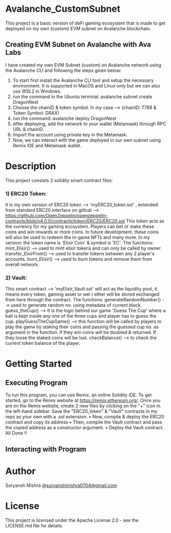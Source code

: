 # Avalanche_CustomSubnet
This project is a basic version of deFi gaming ecosystem that is made to get deployed on my own (custom) EVM subnet on Avalanche blockchain.
## Creating EVM Subnet on Avalanche with Ava Labs
I have created my own EVM Subnet (custom) on Avalanche network using the Avalanche CLI and following the steps given below:
1) To start first install the Avalanche CLI tool and setup the necessary environment. It is supported in MacOS and Linux only but we can also use WSL2 in Windows.
2) run the command in the Ubuntu terminal: avalanche subnet create DragonNest
3) Choose the chainID & token symbol. In my case --> (chainID: 7788 & Token Symbol: DRAX)
4) run the command: avalanche deploy DragonNest
5) After deploying, add the network to your wallet (Metamask) through RPC URL & chainID.
6) Import the account using private key in the Metamask.
7) Now, we can interact with the game deployed in our own subnet using Remix IDE and Metamask wallet.

# Description
This project consists 2 solidity smart contract files:
### 1) ERC20 Token:
It is my own version of ERC20 token --> 'myERC20_token.sol' , extended from standard ERC20 interface on github --> 
https://github.com/OpenZeppelin/openzeppelin-contracts/blob/v4.0.0/contracts/token/ERC20/ERC20.sol
This token acts as the currency for my gaming ecosystem. Players can bet or stake these coins and win rewards or more coins.
In future development, these coins will also be used to redeem the in-game NFTs and many more.
In my version: the token name is 'Elixir Coin' & symbol is 'EC'.
The functions: mint_Elixir() --> used to mint elixir tokens and can only be called by owner.
transfer_ElxirFrom() --> used to transfer tokens between any 2 player's accounts.
burn_Elixir() --> used to burn tokens and remove them from overall network.

### 2) Vault: 
This smart contract --> 'myElixir_Vault.sol' will act as the liquidity pool, it means every token, gaming asset or wei / ether will be stored exchanged from here through the contract.
The functions: generateRandomNumber() --> used to generate random no. using metadata of current block.
guess_theCup() --> It is the logic behind our game 'Guess The Cup' where a ball is kept inside any one of the three cups and player has to guess the cup.
playGuessTheCupGame() --> this function will be called by players to play the game by staking their coins and passing the guessed cup no. as argument in the function.
If they win coins will be doubled & returned.
If they loose the staked coins will be lost.
checkBalance() --> to check the current token balance of the player.
# Getting Started 
## Executing Program
To run this program, you can use Remix, an online Solidity IDE. To get started, go to the Remix website at https://remix.ethereum.org/. Once you are on the Remix website, create 2 new files by clicking on the "+" icon in the left-hand sidebar. Save the "ERC20_token" & "Vault" contracts in my repo as your own with a .sol extension.
•	Now, compile & deploy the ERC20 contract and copy its address
•	Then, compile the Vault contract and pass the copied address as a constructor argument.
•	Deploy the Vault contract. All Done !!
## Interacting with Program

# Author 
Suryansh Mishra @suryanshmishra0704@gmail.com
# License
This project is licensed under the Apache License 2.0 - see the LICENSE.md file for details.






